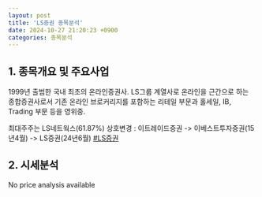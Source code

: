 ```yaml
---
layout: post
title: 'LS증권 종목분석'
date: 2024-10-27 21:20:23 +0900
categories: 종목분석
---
```


## 1. 종목개요 및 주요사업

1999년 출범한 국내 최초의 온라인증권사. LS그룹 계열사로 온라인을 근간으로 하는 종합증권사로서 기존 온라인 브로커리지를 포함하는 리테일 부문과 홀세일, IB, Trading 부문 등을 영위중. 

최대주주는 LS네트웍스(61.87%) 상호변경 : 이트레이드증권 -> 이베스트투자증권(15년4월) -> LS증권(24년6월)
[#LS증권](#)

## 2. 시세분석

No price analysis available
